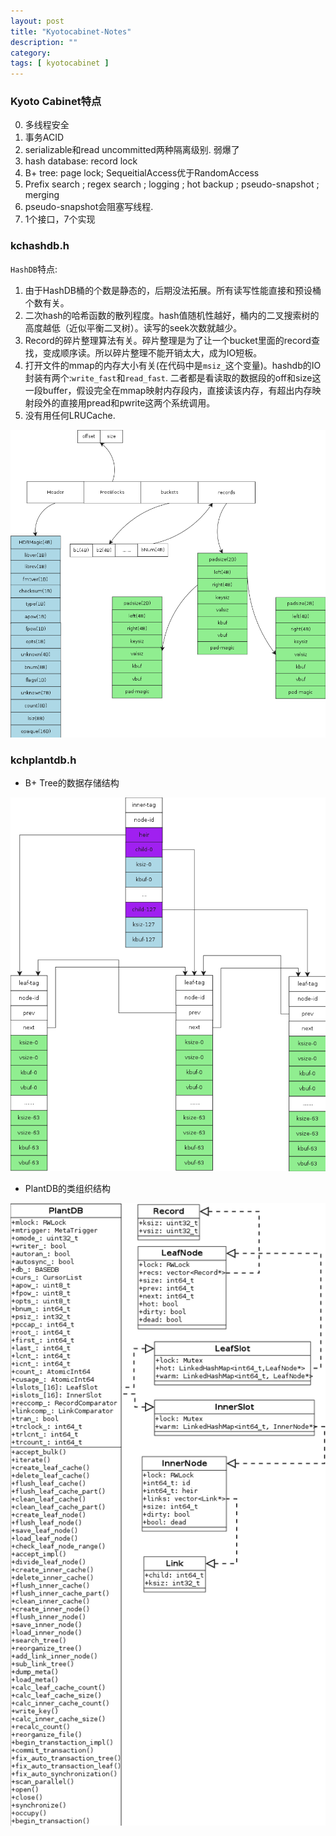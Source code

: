 ```yaml
---
layout: post
title: "Kyotocabinet-Notes"
description: ""
category: 
tags: [ kyotocabinet ]
---
```


### Kyoto Cabinet特点

0. 多线程安全
1. 事务ACID 
2. serializable和read uncommitted两种隔离级别. 弱爆了
3. hash database: record lock
4. B+ tree: page lock; SequeitialAccess优于RandomAccess
5. Prefix search ; regex search ; logging ; hot backup ; pseudo-snapshot ; merging
6. pseudo-snapshot会阻塞写线程.
7. 1个接口，7个实现


### kchashdb.h 

`HashDB`特点:  
1. 由于HashDB桶的个数是静态的，后期没法拓展。所有读写性能直接和预设桶个数有关。  
2. 二次hash的哈希函数的散列程度。hash值随机性越好，桶内的二叉搜索树的高度越低（近似平衡二叉树）。读写的seek次数就越少。  
3. Record的碎片整理算法有关。碎片整理是为了让一个bucket里面的record查找，变成顺序读。所以碎片整理不能开销太大，成为IO短板。  
4. 打开文件的mmap的内存大小有关(在代码中是`msiz_`这个变量)。hashdb的IO封装有两个:`write_fast`和`read_fast`. 二者都是看读取的数据段的off和size这一段buffer，假设完全在mmap映射内存段内，直接读该内存，有超出内存映射段外的直接用pread和pwrite这两个系统调用。  
5. 没有用任何LRUCache.  

![Alt tchhashdb.png](/images/tchhashdb.png)

### kchplantdb.h

* B+ Tree的数据存储结构

![Alt KyotoCabinet-BPlusTree-dataFormat.png](/images/KyotoCabinet-BPlusTree-dataFormat.png)

* PlantDB的类组织结构

![Alt KyotoCabinetBPlusTreeClass.png](/images/KyotoCabinetBPlusTreeClass.png)

